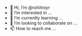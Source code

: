- 👋 Hi, I’m @rohitroyr
- 👀 I’m interested in ...
- 🌱 I’m currently learning ...
- 💞️ I’m looking to collaborate on ...
- 📫 How to reach me ...

<!---
rohitroyr/rohitroyr is a ✨ special ✨ repository because its `README.md` (this file) appears on your GitHub profile.
You can click the Preview link to take a look at your changes.
--->
